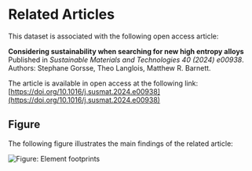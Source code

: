 
# Related Articles

This dataset is associated with the following open access article:

**Considering sustainability when searching for new high entropy alloys**  
Published in *Sustainable Materials and Technologies 40 (2024) e00938*.  
Authors: Stephane Gorsse, Theo Langlois, Matthew R. Barnett. 

The article is available in open access at the following link:  
[https://doi.org/10.1016/j.susmat.2024.e00938](https://doi.org/10.1016/j.susmat.2024.e00938)

## Figure
The following figure illustrates the main findings of the related article:

![Figure: Element footprints](images/Radar_plots_Ranking_elements.png)
